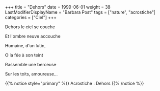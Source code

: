 +++
title = "Dehors"
date = 1999-06-01
weight = 38
LastModifierDisplayName = "Barbara Post"
tags = ["nature", "acrostiche"]
categories = ["Ciel"]
+++

Dehors le ciel se couche

Et l'ombre neuve accouche

Humaine, d'un lutin,

O la fée à son teint

Rassemble une berceuse

Sur les toits, amoureuse...

{{% notice style="primary" %}}
Acrostiche : Dehors
{{% /notice %}}
